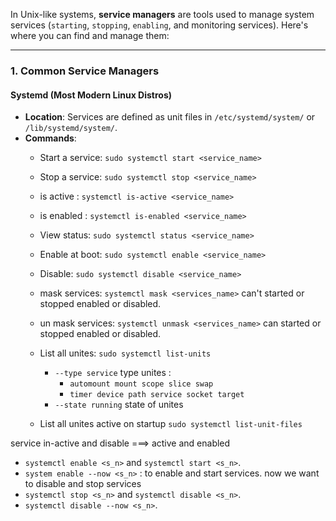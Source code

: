 In Unix-like systems, **service managers** are tools used to manage system services (`starting`, `stopping`, `enabling`, and monitoring services). Here's where you can find and manage them:

---

### **1. Common Service Managers**

#### **Systemd** (Most Modern Linux Distros)

- **Location**: Services are defined as unit files in `/etc/systemd/system/` or `/lib/systemd/system/`.
- **Commands**:
    - Start a service: `sudo systemctl start <service_name>`
    - Stop a service: `sudo systemctl stop <service_name>`
    
    - is active : `systemctl is-active <service_name>`
    - is enabled : `systemctl is-enabled <service_name>`
	- View status: `sudo systemctl status <service_name>`
	
    - Enable at boot: `sudo systemctl enable <service_name>`
    - Disable: `sudo systemctl disable <service_name>`

	- mask services: `systemctl mask <services_name>` can't started or stopped enabled or disabled.
	- un mask services: `systemctl unmask <services_name>` can started or stopped enabled or disabled.
	
    - List all unites: `sudo systemctl list-units`
	    - `--type service` type unites : 
		    - `automount mount scope slice swap`
		    - `timer device path service socket target`
	    - `--state running` state of unites
	-  List all unites active on startup `sudo systemctl list-unit-files`

service in-active and disable ===> active and enabled
- `systemctl enable <s_n>` and `systemctl start <s_n>`.
- `system enable --now <s_n>` : to enable and start services.
now we want to disable and stop services 
- `systemctl stop <s_n>` and `systemctl disable <s_n>`.
- `systemctl disable --now <s_n>`.
